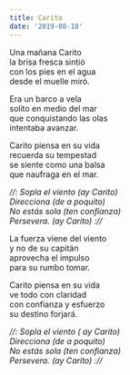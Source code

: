 ```yaml
---
title: Carito
date: '2019-08-18'
---
```

Una mañana Carito   
la brisa fresca sintió   
con los pies en el agua   
desde el muelle miró.  

Era un barco a vela  
solito en medio del mar   
que conquistando las olas   
intentaba avanzar.   

Carito piensa en su vida   
recuerda su tempestad   
se siente como una balsa   
que naufraga en el mar.   
  
*//: Sopla el viento (ay Carito)*   
*Direcciona (de a poquito)*   
*No estás sola (ten confianza)*   
*Persevera. (ay Carito) ://*   
  
La fuerza viene del viento   
y no de su capitán   
aprovecha el impulso   
para su rumbo tomar.   
  
Carito piensa en su vida   
ve todo con claridad  
con confianza y esfuerzo   
su destino forjará.   
  
*//: Sopla el viento ( ay Carito)*   
*Direcciona (de a poquito)*   
*No estás sola (ten confianza)*   
*Persevera. (ay Carito) ://*   
  